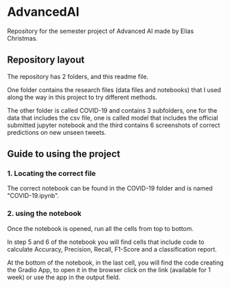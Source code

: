 # AdvancedAI

Repository for the semester project of Advanced AI made by Elias Christmas.

## Repository layout

The repository has 2 folders, and this readme file.

One folder contains the research files (data files and notebooks) that I used along the way in this project to try different methods.

The other folder is called COVID-19 and contains 3 subfolders, one for the data that includes the csv file, one is called model that includes the official submitted jupyter notebook and the third contains 6 screenshots of correct predictions on new unseen tweets.

## Guide to using the project

### 1. Locating the correct file

The correct notebook can be found in the COVID-19 folder and is named "COVID-19.ipynb".

### 2. using the notebook

Once the notebook is opened, run all the cells from top to bottom.

In step 5 and 6 of the notebook you will find cells that include code to calculate Accuracy, Precision, Recall, F1-Score and a classification report.

At the bottom of the notebook, in the last cell, you will find the code creating the Gradio App, to open it in the browser click on the link (available for 1 week) or use the app in the output field.
